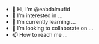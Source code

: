 - 👋 Hi, I’m @eabdalmufid
- 👀 I’m interested in ...
- 🌱 I’m currently learning ...
- 💞️ I’m looking to collaborate on ...
- 📫 How to reach me ...

<!---
eabdalmufid/eabdalmufid is a ✨ special ✨ repository because its `README.md` (this file) appears on your GitHub profile.
You can click the Preview link to take a look at your changes.
--->

